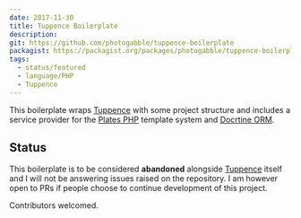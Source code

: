 ```yaml
---
date: 2017-11-30
title: Tuppence Boilerplate
description: 
git: https://github.com/photogabble/tuppence-boilerplate
packagist: https://packagist.org/packages/photogabble/tuppence-boilerplate
tags:
  - status/featured
  - language/PHP
  - Tuppence
---
```


This boilerplate wraps [Tuppence](https://github.com/photogabble/tuppence) with some project structure and includes a service provider for the [Plates PHP](http://platesphp.com/) template system and [Docrtine ORM](http://www.doctrine-project.org/projects/orm.html).

## Status

This boilerplate is to be considered **abandoned** alongside [Tuppence](/projects/tuppence/) itself and I will not be answering issues raised on the repository. I am however open to PRs if people choose to continue development of this project.

Contributors welcomed.
